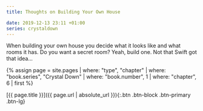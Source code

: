 ```yaml
---
title: Thoughts on Building Your Own House

date: 2019-12-13 23:11 +01:00
series: crystaldown
---
```

When building your own house you decide what it looks like and what rooms it has.
Do you want a secret room? Yeah, build one.
Not that Swift got that idea…

{% assign page = site.pages
  | where: "type", "chapter"
  | where: "book.series", "Crystal Down"
  | where: "book.number", 1
  | where: "chapter", 6
  | first %}

[{{ page.title }}]({{ page.url | absolute_url }}){:.btn .btn-block .btn-primary .btn-lg}
<!--more-->